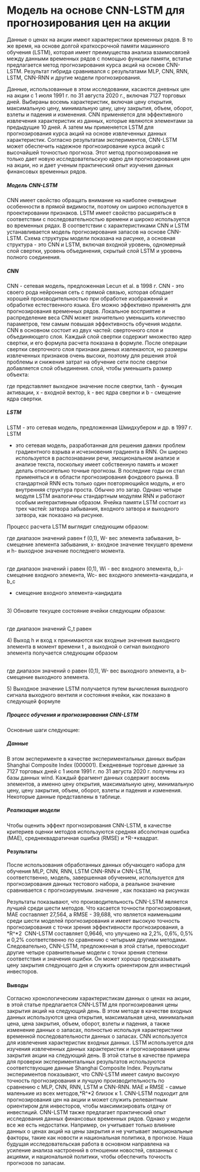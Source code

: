 Модель на основе CNN-LSTM для прогнозирования цен на акции
==========================================================

Данные о ценах на акции имеют характеристики временных рядов. В то же
время, на основе долгой краткосрочной памяти машинного обучения (LSTM),
которая имеет преимущества анализа взаимосвязей между данными временных
рядов с помощью функции памяти, встатье предлагается метод
прогнозирования курса акций на основе CNN-LSTM. Результат гибрида
сравнивался с результатами MLP, CNN, RNN, LSTM, CNN-RNN и другие модели
прогнозирования.

Данные, использованные в этом исследовании, касаются дневных цен на
акции с 1 июля 1991 г. по 31 августа 2020 г., включая 7127 торговых
дней. Выбираны восемь характеристик, включая цену открытия, максимальную
цену, минимальную цену, цену закрытия, объем, оборот, взлеты и падения и
изменения. CNN применяется для эффективного извлечения характеристик из
данных, которые являются элементами за предыдущие 10 дней. А затем мы
применяется LSTM для прогнозирования курса акций на основе извлеченных
данных характеристик. Согласно результатам экспериментов, CNN-LSTM может
обеспечить надежное прогнозирование курса акций с высочайшей точностью
прогноза. Этот метод прогнозирования не только дает новую
исследовательскую идею для прогнозирования цен на акции, но и дает
ученым практический опыт изучения данных финансовых временных рядов.

##### <span id="anchor"></span>Модель CNN-LSTM

CNN имеет свойство обращать внимание на наиболее очевидные особенности в
прямой видимости, поэтому он широко используется в проектировании
признаков. LSTM имеет свойство расширяться в соответствии с
последовательностью времени и широко используется во временных рядах. В
соответствии с характеристиками CNN и LSTM устанавливается модель
прогнозирования запасов на основе CNN-LSTM. Схема структуры модели
показана на рисунке, а основная структура - это CNN и LSTM, включая
входной уровень, одномерный слой свертки, уровень объединения, скрытый
слой LSTM и уровень полного соединения.

##### <span id="anchor-1"></span>CNN

CNN - сетевая модель, предложенная Lecun et al. в 1998 г. CNN - это
своего рода нейронная сеть с прямой связью, которая обладает хорошей
производительностью при обработке изображений и обработке естественного
языка. Его можно эффективно применять для прогнозирования временных
рядов. Локальное восприятие и распределение веса CNN может значительно
уменьшить количество параметров, тем самым повышая эффективность
обучения модели. CNN в основном состоит из двух частей: сверточного слоя
и объединяющего слоя. Каждый слой свертки содержит множество ядер
свертки, и его формула расчета показана в формуле. После операции
свертки сверточного слоя признаки данных извлекаются, но размеры
извлеченных признаков очень высоки, поэтому для решения этой проблемы и
снижения затрат на обучение сети после свертки добавляется слой
объединения. слой, чтобы уменьшить размер объекта:

где представляет выходное значение после свертки, tanh - функция
активации, x - входной вектор, k - вес ядра свертки и b - смещение ядра
свертки.

##### LSTM

LSTM - это сетевая модель, предложенная Шмидхубером и др. в 1997 г. LSTM
- это сетевая модель, разработанная для решения давних проблем
градиентного взрыва и исчезновения градиента в RNN. Он широко
используется в распознавании речи, эмоциональном анализе и анализе
текста, поскольку имеет собственную память и может делать относительно
точные прогнозы. В последние годы он стал применяться и в области
прогнозирования фондового рынка. В стандартной RNN есть только один
повторяющийся модуль, и его внутренняя структура проста. Обычно это
загар. Однако четыре модуля LSTM аналогичны стандартным модулям RNN и
работают особым интерактивным образом. Ячейка памяти LSTM состоит из
трех частей: затвора забывания, входного затвора и выходного затвора,
как показано на рисунке.

Процесс расчета LSTM выглядит следующим образом:

где диапазон значений равен f (0,1), W- вес элемента забывания, b-
смещение элемента забывания, x- входное значение текущего времени и h-
выходное значение последнего момента.

\
где диапазон значений i равен (0,1), Wi - вес входного элемента, b\_i-
смещение входного элемента, Wc- вес входного элемента-кандидата, и b\_c
- смещение входного элемента-кандидата

\
3) Обновите текущее состояние ячейки следующим образом:

\
где диапазон значений C\_t равен

4\) Выход h и вход x принимаются как входные значения выходного элемента
в момент времени t , а выходной o сигнал выходного элемента получается
следующим образом

\
где диапазон значений o равен (0,1), W- вес выходного элемента, а b-
смещение выходного элемента.

5\) Выходное значение LSTM получается путем вычисления выходного сигнала
выходного вентиля и состояния ячейки, как показано в следующей формуле

##### <span id="anchor-2"></span>Процесс обучения и прогнозирования CNN-LSTM

Основные шаги следующие:

##### <span id="anchor-3"></span>Данные

В этом эксперименте в качестве экспериментальных данных выбран Shanghai
Composite Index (000001). Ежедневные торговые данные за 7127 торговых
дней с 1 июля 1991 г. по 31 августа 2020 г. получены из базы данных
wind. Каждый фрагмент данных содержит восемь элементов, а именно цену
открытия, максимальную цену, минимальную цену, цену закрытия, объем,
оборот, взлеты и падения и изменения. Некоторые данные представлены в
таблице.

##### <span id="anchor-4"></span>Реализация модели

Чтобы оценить эффект прогнозирования CNN-LSTM, в качестве критериев
оценки методов используются средняя абсолютная ошибка (MAE),
среднеквадратичная ошибка (RMSE) и *R-*квадрат.

#### <span id="anchor-5"></span>Результаты

После использования обработанных данных обучающего набора для обучения
MLP, CNN, RNN, LSTM CNN-RNN и CNN-LSTM, соответственно, модель,
завершенная обучением, используется для прогнозирования данных тестового
набора, а реальное значение сравнивается с прогнозируемым. значение
, как показано на рисунках

Результаты показывают, что производительность CNN-LSTM является лучшей
среди шести методов. Что касается точности прогнозирования, MAE
составляет 27,564, а RMSE - 39,688, что является наименьшим среди шести
моделей прогнозирования и имеет высокую точность прогнозирования с точки
зрения эффективности прогнозирования, а *R\^*2  CNN-LSTM составляет
0,9646, что улучшено на 2,2%, 0,6%, 0,5% и 0,2% соответственно по
сравнению с четырьмя другими методами. Следовательно, CNN-LSTM,
предложенная в этой статье, превосходит другие четыре сравнительные
модели с точки зрения степени соответствия и значения ошибки. Он может
хорошо предсказывать цену закрытия следующего дня и служить ориентиром
для инвестиций инвесторов.

#### <span id="anchor-6"></span>Выводы

Согласно хронологическим характеристикам данных о ценах на акции, в этой
статье предлагается CNN-LSTM для прогнозирования цены закрытия акций на
следующий день. В этом методе в качестве входных данных используются
цена открытия, максимальная цена, минимальная цена, цена закрытия,
объем, оборот, взлеты и падения, а также изменение данных о запасах,
полностью используя характеристики временной последовательности данных о
запасах. CNN используется для извлечения характеристик входных данных.
LSTM используется для изучения извлеченных данных характеристик и
прогнозирования цены закрытия акции на следующий день. В этой статье в
качестве примера для проверки экспериментальных результатов используются
соответствующие данные Shanghai Composite Index. Результаты
экспериментов показывают, что CNN-LSTM имеет самую высокую точность
прогнозирования и лучшую производительность по сравнению с MLP, CNN,
RNN, LSTM и CNN-RNN. MAE и RMSE - самые маленькие из всех методов,*R\^*2
близок к 1. CNN-LSTM подходит для прогнозирования цен на акции и может
служить релевантным ориентиром для инвесторов, чтобы максимизировать
отдачу от инвестиций. CNN-LSTM также предлагает практический опыт
исследования данных финансовых временных рядов. Однако у модели все же
есть недостатки. Например, он учитывает только влияние данных о ценах
акций на цены закрытия и не учитывает эмоциональные факторы, такие как
новости и национальная политика, в прогнозе. Наша будущая
исследовательская работа в основном направлена на усиление анализа
настроений в отношении новостей, связанных с акциями, и национальной
политики, чтобы обеспечить точность прогнозов по запасам.
